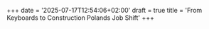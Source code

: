 +++
date = '2025-07-17T12:54:06+02:00'
draft = true
title = 'From Keyboards to Construction Polands Job Shift'
+++
